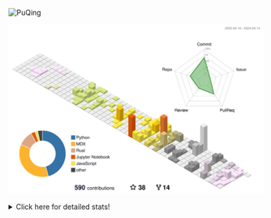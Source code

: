 ![PuQing](https://user-images.githubusercontent.com/27223114/171565019-9a56fae6-b08b-421f-99db-7e830da42371.png)

![](./profile-3d-contrib/profile-season-animate.svg)

<details>
<summary>Click here for detailed stats!</summary>

<!--START_SECTION:waka-->
![Lines of code](https://img.shields.io/badge/From%20Hello%20World%20I%27ve%20Written-1.4%20million%20lines%20of%20code-blue)

**🐱 My GitHub Data** 

> 📦 373.0 kB Used in GitHub's Storage 
 > 
> 🚫 Not Opted to Hire
 > 
> 📜 47 Public Repositories 
 > 
> 🔑 29 Private Repositories 
 > 
**I'm an Early 🐤** 

```text
🌞 Morning                576 commits         ██░░░░░░░░░░░░░░░░░░░░░░░   07.67 % 
🌆 Daytime                3485 commits        ████████████░░░░░░░░░░░░░   46.39 % 
🌃 Evening                1534 commits        █████░░░░░░░░░░░░░░░░░░░░   20.42 % 
🌙 Night                  1917 commits        ██████░░░░░░░░░░░░░░░░░░░   25.52 % 
```


📊 **This Week I Spent My Time On** 

```text
💬 Programming Languages: 
Markdown                 6 hrs 20 mins       ████████████░░░░░░░░░░░░░   47.05 % 
Other                    5 hrs 55 mins       ███████████░░░░░░░░░░░░░░   43.94 % 
Python                   55 mins             ██░░░░░░░░░░░░░░░░░░░░░░░   06.87 % 
TOML                     6 mins              ░░░░░░░░░░░░░░░░░░░░░░░░░   00.85 % 
Git Config               5 mins              ░░░░░░░░░░░░░░░░░░░░░░░░░   00.72 % 

🔥 Editors: 
VS Code                  7 hrs 8 mins        █████████████░░░░░░░░░░░░   52.95 % 
Obsidian                 6 hrs 20 mins       ████████████░░░░░░░░░░░░░   47.05 % 

💻 Operating System: 
Mac                      13 hrs 28 mins      █████████████████████████   100.00 % 
```


<!--END_SECTION:waka-->
</details>
